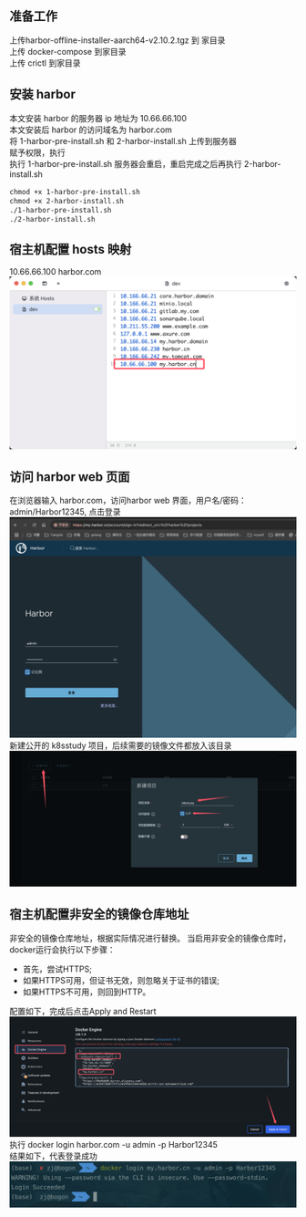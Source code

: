 ## 准备工作
上传harbor-offline-installer-aarch64-v2.10.2.tgz 到 家目录  
上传 docker-compose 到家目录  
上传 crictl 到家目录

## 安装 harbor
本文安装 harbor 的服务器 ip 地址为 10.66.66.100  
本文安装后 harbor 的访问域名为 harbor.com  
将 1-harbor-pre-install.sh 和 2-harbor-install.sh 上传到服务器  
赋予权限，执行  
执行 1-harbor-pre-install.sh 服务器会重启，重启完成之后再执行 2-harbor-install.sh
```shell
chmod +x 1-harbor-pre-install.sh
chmod +x 2-harbor-install.sh 
./1-harbor-pre-install.sh
./2-harbor-install.sh
```

## 宿主机配置 hosts 映射
10.66.66.100 harbor.com  
<img alt="01-配置hosts文件.png" src="./image/01-配置hosts文件.png" width="512"/>

## 访问 harbor web 页面
在浏览器输入 harbor.com，访问harbor web 界面，用户名/密码：admin/Harbor12345, 点击登录  
<img alt="02-访问harbor web 页面.png" src="./image/02-访问harbor web 页面.png" width="512"/>  
新建公开的 k8sstudy 项目，后续需要的镜像文件都放入该目录  
<img alt="03-新建harbor 项目.png" src="./image/03-新建harbor 项目.png" width="512"/>

## 宿主机配置非安全的镜像仓库地址
非安全的镜像仓库地址，根据实际情况进行替换。
当启用非安全的镜像仓库时，docker运行会执行以下步骤：
* 首先，尝试HTTPS;
* 如果HTTPS可用，但证书无效，则忽略关于证书的错误;
* 如果HTTPS不可用，则回到HTTP。

配置如下，完成后点击Apply and Restart  
  <img alt="04-宿主机配置.png" src="./image/04-宿主机配置.png" width="512"/>  
执行 docker login harbor.com -u admin -p Harbor12345  
结果如下，代表登录成功  
<img alt="05-宿主机docker login 成功.png" src="./image/05-宿主机docker login 成功.png" width="512"/>

